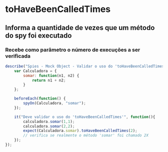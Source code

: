 # toHaveBeenCalledTimes
## Informa a quantidade de vezes que um método do spy foi executado
### Recebe como parâmetro o número de execuções a ser verificada


```js
describe("Spies - Mock Object - Validar o uso do 'toHaveBeenCalledTimes'", function(){
    var Calculadora = {
        somar: function(n1, n2) {
            return n1 + n2;
        }
    };

    beforeEach(function() {
        spyOn(Calculadora, "somar");
    });

    it("Deve validar o uso do 'toHaveBeenCalledTimes'", function(){
        calculadora.somar(1,1);
        calculadora.somar(2,2);
        expect(Calculadora.somar).toHaveBeenCalledTimes(2); 
        // verifica se realmente o método 'somar' foi chamado 2X
    });
});
```





